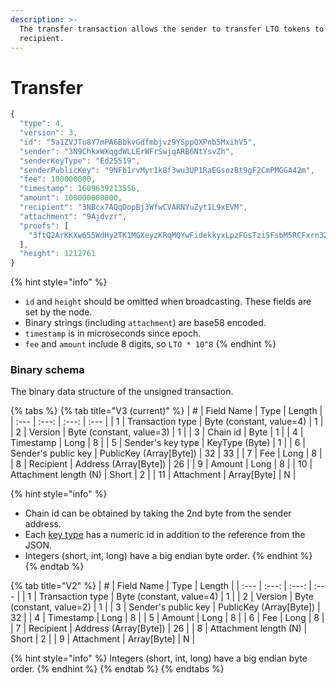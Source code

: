 ```yaml
---
description: >-
  The transfer transaction allows the sender to transfer LTO tokens to the
  recipient.
---
```


# Transfer

```javascript
{
  "type": 4,
  "version": 3,
  "id": "5a1ZVJTu8Y7mPA6BbkvGdfmbjvz9YSppQXPnb5MxihV5",
  "sender": "3N9ChkxWXqgdWLLErWFrSwjqARB6NtYsvZh",
  "senderKeyType": "Ed25519",
  "senderPublicKey": "9NFb1rvMyr1k8f3wu3UP1RaEGsozBt9gF2CmPMGGA42m",
  "fee": 100000000,
  "timestamp": 1609639213556,
  "amount": 100000000000,
  "recipient": "3NBcx7AQqDopBj3WfwCVARNYuZyt1L9xEVM",
  "attachment": "9Ajdvzr",
  "proofs": [
    "3ftQ2ArKKXw655WdHy2TK1MGXeyzKRqMQYwFidekkyxLpzFGsTziSFsbM5RCFxrn32EzisMgPWtQVQ4e5UqKUcES"
  ],
  "height": 1212761
}
```

{% hint style="info" %}
* `id` and `height` should be omitted when broadcasting. These fields are set by the node.
* Binary strings \(including `attachment`\) are base58 encoded.
* `timestamp` is in microseconds since epoch.
* `fee` and `amount` include 8 digits, so `LTO * 10^8`
{% endhint %}

### Binary schema

The binary data structure of the unsigned transaction.

{% tabs %}
{% tab title="V3 \(current\)" %}
| \# | Field Name | Type | Length |
| :--- | :---: | :---: | :--- |
| 1 | Transaction type | Byte \(constant, value=4\) | 1 |
| 2 | Version | Byte \(constant, value=3\) | 1 |
| 3 | Chain id | Byte | 1 |
| 4 | Timestamp | Long | 8 |
| 5 | Sender's key type | KeyType \(Byte\) | 1 |
| 6 | Sender's public key | PublicKey \(Array\[Byte\]\) | 32 \| 33 |
| 7 | Fee | Long | 8 |
| 8 | Recipient | Address \(Array\[Byte\]\) | 26 |
| 9 | Amount | Long | 8 |
| 10 | Attachment length \(N\) | Short | 2 |
| 11 | Attachment | Array\[Byte\] | N |

{% hint style="info" %}
* Chain id can be obtained by taking the 2nd byte from the sender address.
* Each [key type](../../accounts.md#key-types) has a numeric id in addition to the reference from the JSON.
* Integers \(short, int, long\) have a big endian byte order.
{% endhint %}
{% endtab %}

{% tab title="V2" %}
| \# | Field Name | Type | Length |
| :--- | :---: | :---: | :--- |
| 1 | Transaction type | Byte \(constant, value=4\) | 1 |
| 2 | Version | Byte \(constant, value=2\) | 1 |
| 3 | Sender's public key | PublicKey \(Array\[Byte\]\) | 32 |
| 4 | Timestamp | Long | 8 |
| 5 | Amount | Long | 8 |
| 6 | Fee | Long | 8 |
| 7 | Recipient | Address \(Array\[Byte\]\) | 26 |
| 8 | Attachment length \(N\) | Short | 2 |
| 9 | Attachment | Array\[Byte\] | N |

{% hint style="info" %}
Integers \(short, int, long\) have a big endian byte order.
{% endhint %}
{% endtab %}
{% endtabs %}

